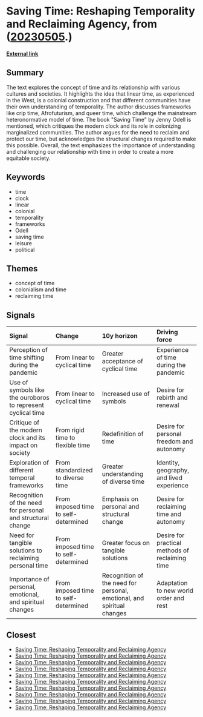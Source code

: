 # __Saving Time: Reshaping Temporality and Reclaiming Agency__, from ([20230505](https://kghosh.substack.com/p/20230505).)

__[External link](https://lareviewofbooks.org/article/the-flat-circle-on-jenny-odells-saving-time/?utm_source=substack&utm_medium=email)__



## Summary

The text explores the concept of time and its relationship with various cultures and societies. It highlights the idea that linear time, as experienced in the West, is a colonial construction and that different communities have their own understanding of temporality. The author discusses frameworks like crip time, Afrofuturism, and queer time, which challenge the mainstream heteronormative model of time. The book "Saving Time" by Jenny Odell is mentioned, which critiques the modern clock and its role in colonizing marginalized communities. The author argues for the need to reclaim and protect our time, but acknowledges the structural changes required to make this possible. Overall, the text emphasizes the importance of understanding and challenging our relationship with time in order to create a more equitable society.

## Keywords

* time
* clock
* linear
* colonial
* temporality
* frameworks
* Odell
* saving time
* leisure
* political

## Themes

* concept of time
* colonialism and time
* reclaiming time

## Signals

| Signal                                                       | Change                               | 10y horizon                                                            | Driving force                                   |
|:-------------------------------------------------------------|:-------------------------------------|:-----------------------------------------------------------------------|:------------------------------------------------|
| Perception of time shifting during the pandemic              | From linear to cyclical time         | Greater acceptance of cyclical time                                    | Experience of time during the pandemic          |
| Use of symbols like the ouroboros to represent cyclical time | From linear to cyclical time         | Increased use of symbols                                               | Desire for rebirth and renewal                  |
| Critique of the modern clock and its impact on society       | From rigid time to flexible time     | Redefinition of time                                                   | Desire for personal freedom and autonomy        |
| Exploration of different temporal frameworks                 | From standardized to diverse time    | Greater understanding of diverse time                                  | Identity, geography, and lived experience       |
| Recognition of the need for personal and structural change   | From imposed time to self-determined | Emphasis on personal and structural change                             | Desire for reclaiming time and autonomy         |
| Need for tangible solutions to reclaiming personal time      | From imposed time to self-determined | Greater focus on tangible solutions                                    | Desire for practical methods of reclaiming time |
| Importance of personal, emotional, and spiritual changes     | From imposed time to self-determined | Recognition of the need for personal, emotional, and spiritual changes | Adaptation to new world order and rest          |

## Closest

* [Saving Time: Reshaping Temporality and Reclaiming Agency](047936a2b08c1b5dda3018bc98dc1d9b)
* [Saving Time: Reshaping Temporality and Reclaiming Agency](047936a2b08c1b5dda3018bc98dc1d9b)
* [Saving Time: Reshaping Temporality and Reclaiming Agency](047936a2b08c1b5dda3018bc98dc1d9b)
* [Saving Time: Reshaping Temporality and Reclaiming Agency](047936a2b08c1b5dda3018bc98dc1d9b)
* [Saving Time: Reshaping Temporality and Reclaiming Agency](047936a2b08c1b5dda3018bc98dc1d9b)
* [Saving Time: Reshaping Temporality and Reclaiming Agency](047936a2b08c1b5dda3018bc98dc1d9b)
* [Saving Time: Reshaping Temporality and Reclaiming Agency](047936a2b08c1b5dda3018bc98dc1d9b)
* [Saving Time: Reshaping Temporality and Reclaiming Agency](047936a2b08c1b5dda3018bc98dc1d9b)
* [Saving Time: Reshaping Temporality and Reclaiming Agency](047936a2b08c1b5dda3018bc98dc1d9b)
* [Saving Time: Reshaping Temporality and Reclaiming Agency](047936a2b08c1b5dda3018bc98dc1d9b)